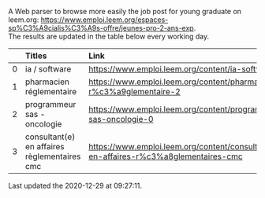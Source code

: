 A Web parser to browse more easily the job post for young graduate on leem.org: https://www.emploi.leem.org/espaces-sp%C3%A9cialis%C3%A9s-offre/jeunes-pro-2-ans-exp.  
The results are updated in the table below every working day.  


|    | Titles                                       | Link                                                                                |   Department |   Consulted |
|---:|:---------------------------------------------|:------------------------------------------------------------------------------------|-------------:|------------:|
|  0 | ia / software                                | https://www.emploi.leem.org/content/ia-software                                     |           75 |         876 |
|  1 | pharmacien réglementaire                     | https://www.emploi.leem.org/content/pharmacien-r%c3%a9glementaire-2                 |           75 |         753 |
|  2 | programmeur sas - oncologie                  | https://www.emploi.leem.org/content/programmeur-sas-oncologie-0                     |           75 |         674 |
|  3 | consultant(e) en affaires règlementaires cmc | https://www.emploi.leem.org/content/consultante-en-affaires-r%c3%a8glementaires-cmc |           75 |         281 |
  
Last updated the 2020-12-29 at 09:27:11.
